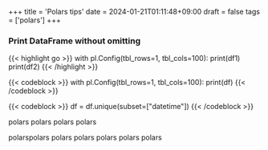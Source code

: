 +++
title = 'Polars tips'
date = 2024-01-21T01:11:48+09:00
draft = false
tags = ['polars']
+++
<!-- 
{{< showimg >}}
cover2.jpg
{{< /showimg >}} -->
<!-- ![hogehogehoge](cover2.jpg) -->
### Print DataFrame without omitting

{{< highlight go >}}
with pl.Config(tbl_rows=1, tbl_cols=100):
    print(df1)
    print(df2)
{{< /highlight >}}

{{< codeblock >}}
with pl.Config(tbl_rows=1, tbl_cols=100):
   print(df)
{{< /codeblock >}}

{{< codeblock >}}
df = df.unique(subset=["datetime"])
{{< /codeblock >}}

polars
polars
polars
polars

polarspolars
polars
polars
polars
polars
polars
